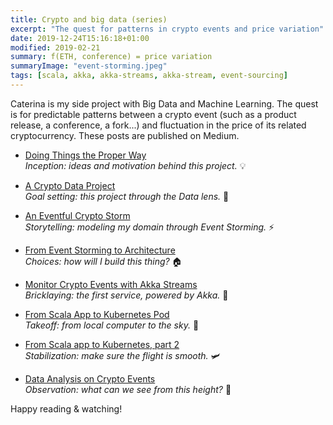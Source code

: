 ```yaml
---
title: Crypto and big data (series)
excerpt: "The quest for patterns in crypto events and price variation"
date: 2019-12-24T15:16:18+01:00
modified: 2019-02-21
summary: f(ETH, conference) = price variation
summaryImage: "event-storming.jpeg"
tags: [scala, akka, akka-streams, akka-stream, event-sourcing]
---
```


Caterina is my side project with Big Data and Machine Learning. The quest is for predictable patterns between a crypto event (such as a product release, a conference, a fork...) and fluctuation in the price of its related cryptocurrency.
These posts are published on Medium.

* [Doing Things the Proper Way](https://medium.com/@ticofab/doing-things-the-proper-way-b085068cba71)  
*Inception: ideas and motivation behind this project.* 💡

* [A Crypto Data Project](https://medium.com/@ticofab/a-crypto-data-project-cf6884c60649)  
*Goal setting: this project through the Data lens.* 🔎

* [An Eventful Crypto Storm](https://medium.com/@ticofab/an-eventful-crypto-storm-2a5ed95e5eaf)  
*Storytelling: modeling my domain through Event Storming.* ⚡️

* [From Event Storming to Architecture](https://medium.com/@ticofab/from-event-storming-to-architecture-c2dc49e9c2d0)  
*Choices: how will I build this thing?* 🏠

* [Monitor Crypto Events with Akka Streams](https://medium.com/@ticofab/monitor-crypto-events-with-akka-stream-b2d5d6687804)  
*Bricklaying: the first service, powered by Akka.* 💙 

* [From Scala App to Kubernetes Pod](https://medium.com/@ticofab/from-scala-app-to-kubernetes-pod-d67e0cd6bfaf)  
*Takeoff: from local computer to the sky.* 🚀

* [From Scala app to Kubernetes, part 2](https://itnext.io/more-kubernetes-goodness-for-scala-apps-ff6d9f507140)<br>
*Stabilization: make sure the flight is smooth.* 🛩

* [Data Analysis on Crypto Events](https://medium.com/@ticofab/data-analysis-on-crypto-events-d66d358b608c)<br>
*Observation: what can we see from this height?* 🔭

Happy reading & watching!
